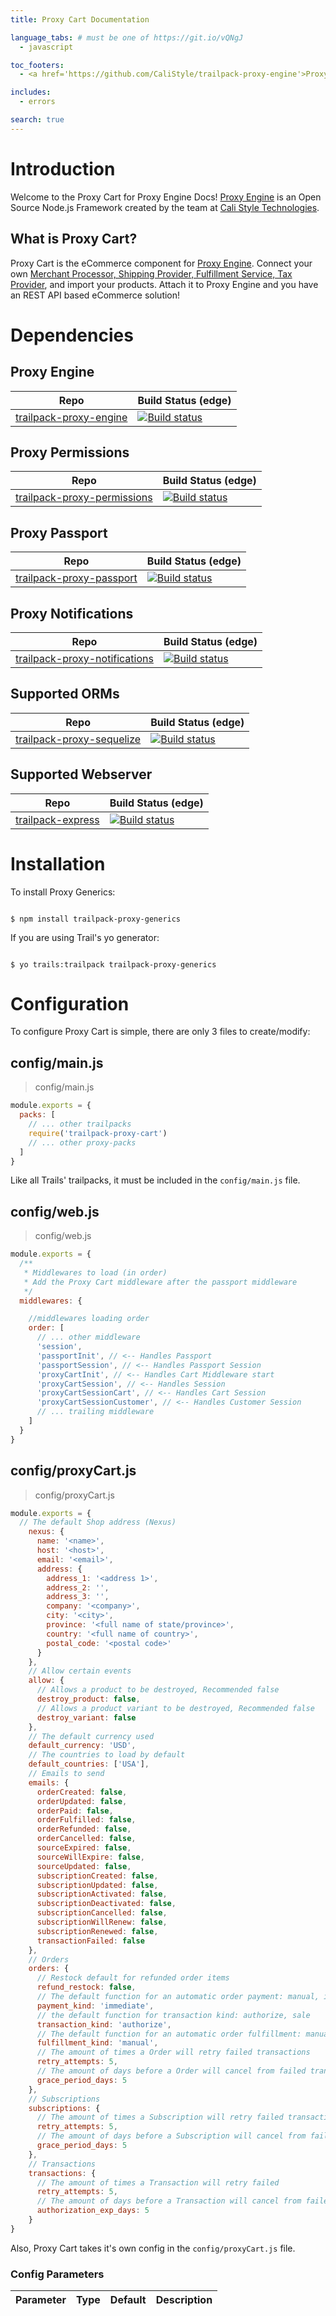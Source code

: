 ```yaml
---
title: Proxy Cart Documentation

language_tabs: # must be one of https://git.io/vQNgJ
  - javascript

toc_footers:
  - <a href='https://github.com/CaliStyle/trailpack-proxy-engine'>Proxy Engine</a>

includes:
  - errors

search: true
---
```


# Introduction
Welcome to the Proxy Cart for Proxy Engine Docs! [Proxy Engine](https://github.com/CaliStyle/trailpack-proxy-engine) is an Open Source Node.js Framework created by the team at [Cali Style Technologies](https://cali-style.com).

## What is Proxy Cart?
Proxy Cart is the eCommerce component for [Proxy Engine](https://github.com/calistyle/trailpack-proxy-engine). Connect your own [Merchant Processor, Shipping Provider, Fulfillment Service, Tax Provider](https://github.com/calistyle/trailpack-proxy-generics), and import your products. Attach it to Proxy Engine and you have an REST API based eCommerce solution!

# Dependencies
## Proxy Engine
| Repo          |  Build Status (edge)                  |
|---------------|---------------------------------------|
| [trailpack-proxy-engine](https://github.com/calistyle/trailpack-proxy-engine) | [![Build status][ci-proxyengine-image]][ci-proxyengine-url] |

## Proxy Permissions
| Repo          |  Build Status (edge)                  |
|---------------|---------------------------------------|
| [trailpack-proxy-permissions](https://github.com/calistyle/trailpack-proxy-permissions) | [![Build status][ci-proxypermissions-image]][ci-proxypermissions-url] |

## Proxy Passport
| Repo          |  Build Status (edge)                  |
|---------------|---------------------------------------|
| [trailpack-proxy-passport](https://github.com/calistyle/trailpack-proxy-passport) | [![Build status][ci-proxypassport-image]][ci-proxypassport-url] |

## Proxy Notifications
| Repo          |  Build Status (edge)                  |
|---------------|---------------------------------------|
| [trailpack-proxy-notifications](https://github.com/calistyle/trailpack-proxy-notifications) | [![Build status][ci-proxynotifications-image]][ci-proxynotifications-url] |

## Supported ORMs
| Repo          |  Build Status (edge)                  |
|---------------|---------------------------------------|
| [trailpack-proxy-sequelize](https://github.com/calistyle/trailpack-proxy-sequelize) | [![Build status][ci-sequelize-image]][ci-sequelize-url] |

## Supported Webserver
| Repo          |  Build Status (edge)                  |
|---------------|---------------------------------------|
| [trailpack-express](https://github.com/trailsjs/trailpack-express) | [![Build status][ci-express-image]][ci-express-url] |

# Installation
To install Proxy Generics:

<code>
$ npm install trailpack-proxy-generics
</code>

If you are using Trail's yo generator:

<code>
$ yo trails:trailpack trailpack-proxy-generics
</code>

# Configuration
To configure Proxy Cart is simple, there are only 3 files to create/modify:

## config/main.js
> config/main.js

```javascript
module.exports = {
  packs: [
    // ... other trailpacks
    require('trailpack-proxy-cart')
    // ... other proxy-packs
  ]
}
```
Like all Trails' trailpacks, it must be included in the `config/main.js` file.


## config/web.js
> config/web.js
```javascript
module.exports = {
  /**
   * Middlewares to load (in order)
   * Add the Proxy Cart middleware after the passport middleware
   */
  middlewares: {

    //middlewares loading order
    order: [
      // ... other middleware
      'session',
      'passportInit', // <-- Handles Passport
      'passportSession', // <-- Handles Passport Session
      'proxyCartInit', // <-- Handles Cart Middleware start
      'proxyCartSession', // <-- Handles Session
      'proxyCartSessionCart', // <-- Handles Cart Session
      'proxyCartSessionCustomer', // <-- Handles Customer Session
      // ... trailing middleware
    ]
  }
}
```

## config/proxyCart.js
> config/proxyCart.js

```javascript
module.exports = {
  // The default Shop address (Nexus)
    nexus: {
      name: '<name>',
      host: '<host>',
      email: '<email>',
      address: {
        address_1: '<address 1>',
        address_2: '',
        address_3: '',
        company: '<company>',
        city: '<city>',
        province: '<full name of state/province>',
        country: '<full name of country>',
        postal_code: '<postal code>'
      }
    },
    // Allow certain events
    allow: {
      // Allows a product to be destroyed, Recommended false
      destroy_product: false,
      // Allows a product variant to be destroyed, Recommended false
      destroy_variant: false
    },
    // The default currency used
    default_currency: 'USD',
    // The countries to load by default
    default_countries: ['USA'],
    // Emails to send
    emails: {
      orderCreated: false,
      orderUpdated: false,
      orderPaid: false,
      orderFulfilled: false,
      orderRefunded: false,
      orderCancelled: false,
      sourceExpired: false,
      sourceWillExpire: false,
      sourceUpdated: false,
      subscriptionCreated: false,
      subscriptionUpdated: false,
      subscriptionActivated: false,
      subscriptionDeactivated: false,
      subscriptionCancelled: false,
      subscriptionWillRenew: false,
      subscriptionRenewed: false,
      transactionFailed: false
    },
    // Orders
    orders: {
      // Restock default for refunded order items
      refund_restock: false,
      // The default function for an automatic order payment: manual, immediate
      payment_kind: 'immediate',
      // the default function for transaction kind: authorize, sale
      transaction_kind: 'authorize',
      // The default function for an automatic order fulfillment: manual, immediate
      fulfillment_kind: 'manual',
      // The amount of times a Order will retry failed transactions
      retry_attempts: 5,
      // The amount of days before a Order will cancel from failed transactions
      grace_period_days: 5
    },
    // Subscriptions
    subscriptions: {
      // The amount of times a Subscription will retry failed transactions
      retry_attempts: 5,
      // The amount of days before a Subscription will cancel from failed transactions
      grace_period_days: 5
    },
    // Transactions
    transactions: {
      // The amount of times a Transaction will retry failed
      retry_attempts: 5,
      // The amount of days before a Transaction will cancel from failed
      authorization_exp_days: 5
    }
}
```
Also, Proxy Cart takes it's own config in the `config/proxyCart.js` file.


### Config Parameters

Parameter | Type | Default | Description
--------- | ---- | ------- | -----------

[ci-sequelize-image]: https://img.shields.io/travis/trailsjs/trailpack-sequelize/master.svg?style=flat-square
[ci-sequelize-url]: https://travis-ci.org/trailsjs/trailpack-sequelize

[ci-proxyengine-image]: https://img.shields.io/circleci/project/github/CaliStyle/trailpack-proxy-engine/nmaster.svg
[ci-proxyengine-url]: https://circleci.com/gh/CaliStyle/trailpack-proxy-engine/tree/master

[ci-proxypassport-image]: https://img.shields.io/circleci/project/github/CaliStyle/trailpack-proxy-passport/nmaster.svg
[ci-proxypassport-url]: https://circleci.com/gh/CaliStyle/trailpack-proxy-passport/tree/master

[ci-proxypermissions-image]: https://img.shields.io/circleci/project/github/CaliStyle/trailpack-proxy-permissions/nmaster.svg
[ci-proxypermissions-url]: https://circleci.com/gh/CaliStyle/trailpack-proxy-permissions/tree/master

[ci-proxynotifications-image]: https://img.shields.io/circleci/project/github/CaliStyle/trailpack-proxy-notifications/nmaster.svg
[ci-proxynotifications-url]: https://circleci.com/gh/CaliStyle/trailpack-proxy-notifications/tree/master

[ci-express-image]: https://img.shields.io/travis/trailsjs/trailpack-express/master.svg?style=flat-square
[ci-express-url]: https://travis-ci.org/trailsjs/trailpack-express
